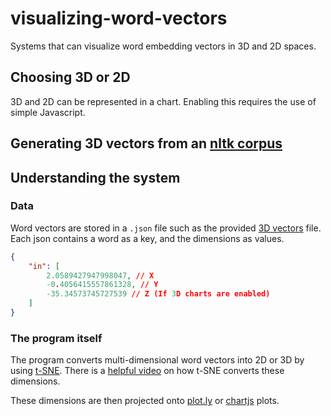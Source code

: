 # visualizing-word-vectors
Systems that can visualize word embedding vectors in 3D and 2D spaces.

## Choosing 3D or 2D
3D and 2D can be represented in a chart. Enabling this requires the use of simple Javascript.

## Generating 3D vectors from an [nltk corpus](https://www.nltk.org/api/nltk.corpus.html)

## Understanding the system
### Data
Word vectors are stored in a ``.json`` file such as the provided [3D vectors](static\corpora\3DVectors.json) file. Each json contains a word as a key, and the dimensions as values.

```json
{
    "in": [
        2.0589427947998047, // X
        -0.4056415557861328, // Y
        -35.34573745727539 // Z (If 3D charts are enabled)
    ]
}
```

### The program itself
The program converts multi-dimensional word vectors into 2D or 3D by using [t-SNE](https://scikit-learn.org/stable/modules/generated/sklearn.manifold.TSNE.html). There is a [helpful video](https://youtu.be/NEaUSP4YerM?t=79) on how t-SNE converts these dimensions.

These dimensions are then projected onto [plot.ly](https://plotly.com/javascript/) or [chartjs](https://www.chartjs.org/) plots.